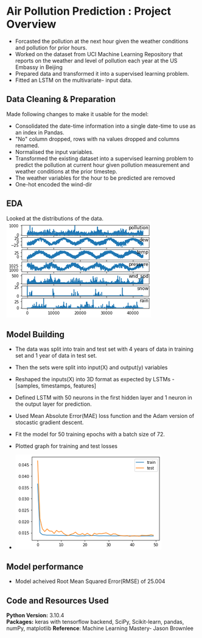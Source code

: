 # Air Pollution Prediction : Project Overview

* Forcasted the pollution at the next hour given the weather conditions and pollution for prior hours.
* Worked on the dataset from UCI Machine Learning Repository that reports on the weather and level of pollution each year at the US Embassy in Beijing
* Prepared data and transformed it into a supervised learning problem.
* Fitted an LSTM on the multivariate- input data. 


## Data Cleaning & Preparation

Made following changes to make it usable for the model:

*	Consolidated the date-time information into a single date-time to use as an index in Pandas.
*	"No" column dropped, rows with na values dropped and columns renamed. 
*	Normalised the input variables.
*	Transformed the existing dataset into a supervised learning problem to predict the pollution at current hour given pollution measurement and weather conditions at the prior timestep.
*	The weather variables for the hour to be predicted are removed
*	One-hot encoded the wind-dir 


## EDA
Looked at the distributions of the data. 
![alt text](https://github.com/human-doodle/air-pollution-prediction/blob/main/img/Line-Plots-of-Air-Pollution-Time-Series.png "Line Plots of air pollution time series")

## Model Building 

* The data was split into train and test set with 4 years of data in training set and 1 year of data in test set.   
* Then the sets were split into input(X) and output(y) variables
* Reshaped the inputs(X) into 3D format as expected by LSTMs - [samples, timestamps, features] 
* Defined LSTM with 50 neurons in the first hidden layer and 1 neuron in the output layer for prediction.
* Used Mean Absolute Error(MAE) loss function and the Adam version of stocastic gradient descent.
* Fit the model for 50 training epochs with a batch size of 72.
* Plotted graph for training and test losses

* ![alt text](https://github.com/human-doodle/air-pollution-prediction/blob/main/img/trainvstest.png "Train vs Test Loss")


## Model performance

* Model acheived Root Mean Squared Error(RMSE) of 25.004

## Code and Resources Used 
**Python Version:** 3.10.4  
**Packages:** keras with tensorflow backend, SciPy, Scikit-learn, pandas, numPy, matplotlib
**Reference**: Machine Learning Mastery- Jason Brownlee
